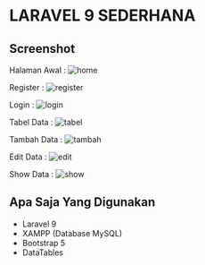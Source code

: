 # LARAVEL 9 SEDERHANA

## Screenshot

Halaman Awal :
![home](https://github.com/NCholisM/belajarlaravel/assets/57277402/58842f44-888e-4fac-88b1-640ce5cc79c9)

Register :
![register](https://github.com/NCholisM/belajarlaravel/assets/57277402/752bfb6d-3fbf-4873-ac8a-e896aa4a794b)

Login :
![login](https://github.com/NCholisM/belajarlaravel/assets/57277402/ecb93f4a-da6e-4210-989a-ebbb97467238)

Tabel Data :
![tabel](https://github.com/NCholisM/belajarlaravel/assets/57277402/f5428ecf-e6eb-46b8-a177-5954a580af84)

Tambah Data :
![tambah](https://github.com/NCholisM/belajarlaravel/assets/57277402/0cea66ea-7c57-4a62-b01f-8ee47c5e355a)


Edit Data :
![edit](https://github.com/NCholisM/belajarlaravel/assets/57277402/4f339d2e-8a23-4c8b-a4d0-f1e4d2d201d6)

Show Data :
![show](https://github.com/NCholisM/belajarlaravel/assets/57277402/da5d885b-88fe-4d5d-b886-92ad94566cbb)


## Apa Saja Yang Digunakan

-   Laravel 9
-   XAMPP (Database MySQL)
-   Bootstrap 5
-   DataTables
